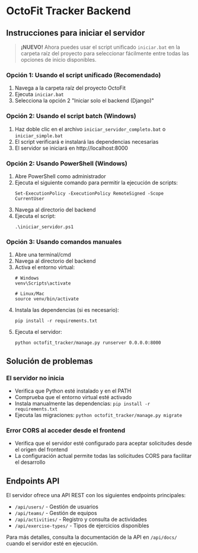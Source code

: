 # OctoFit Tracker Backend

## Instrucciones para iniciar el servidor

> **¡NUEVO!** Ahora puedes usar el script unificado `iniciar.bat` en la carpeta raíz del proyecto para seleccionar fácilmente entre todas las opciones de inicio disponibles.

### Opción 1: Usando el script unificado (Recomendado)
1. Navega a la carpeta raíz del proyecto OctoFit
2. Ejecuta `iniciar.bat`
3. Selecciona la opción 2 "Iniciar solo el backend (Django)"

### Opción 2: Usando el script batch (Windows)
1. Haz doble clic en el archivo `iniciar_servidor_completo.bat` o `iniciar_simple.bat`
2. El script verificará e instalará las dependencias necesarias
3. El servidor se iniciará en http://localhost:8000

### Opción 2: Usando PowerShell (Windows)
1. Abre PowerShell como administrador
2. Ejecuta el siguiente comando para permitir la ejecución de scripts:
   ```
   Set-ExecutionPolicy -ExecutionPolicy RemoteSigned -Scope CurrentUser
   ```
3. Navega al directorio del backend
4. Ejecuta el script:
   ```
   .\iniciar_servidor.ps1
   ```

### Opción 3: Usando comandos manuales
1. Abre una terminal/cmd
2. Navega al directorio del backend
3. Activa el entorno virtual:
   ```
   # Windows
   venv\Scripts\activate
   
   # Linux/Mac
   source venv/bin/activate
   ```
4. Instala las dependencias (si es necesario):
   ```
   pip install -r requirements.txt
   ```
5. Ejecuta el servidor:
   ```
   python octofit_tracker/manage.py runserver 0.0.0.0:8000
   ```

## Solución de problemas

### El servidor no inicia
- Verifica que Python esté instalado y en el PATH
- Comprueba que el entorno virtual esté activado
- Instala manualmente las dependencias: `pip install -r requirements.txt`
- Ejecuta las migraciones: `python octofit_tracker/manage.py migrate`

### Error CORS al acceder desde el frontend
- Verifica que el servidor esté configurado para aceptar solicitudes desde el origen del frontend
- La configuración actual permite todas las solicitudes CORS para facilitar el desarrollo

## Endpoints API
El servidor ofrece una API REST con los siguientes endpoints principales:
- `/api/users/` - Gestión de usuarios
- `/api/teams/` - Gestión de equipos
- `/api/activities/` - Registro y consulta de actividades
- `/api/exercise-types/` - Tipos de ejercicios disponibles

Para más detalles, consulta la documentación de la API en `/api/docs/` cuando el servidor esté en ejecución.